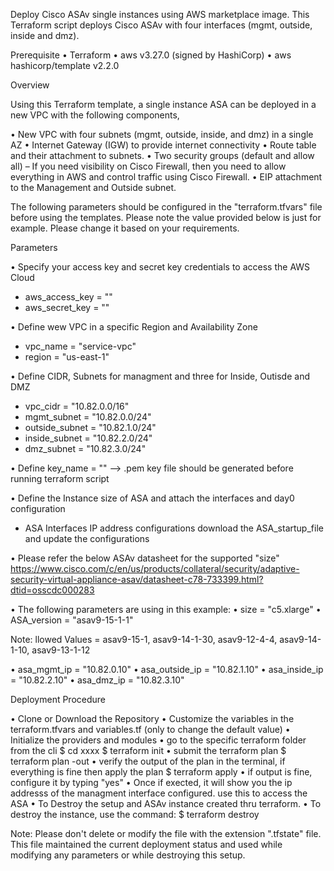 Deploy Cisco ASAv single instances using AWS marketplace image. This Terraform script deploys Cisco ASAv with four interfaces (mgmt, outside, inside and dmz). 

Prerequisite
•	Terraform
•	aws v3.27.0 (signed by HashiCorp)
•	aws hashicorp/template v2.2.0

Overview

Using this Terraform template, a single instance ASA can be deployed in a new VPC with the following components,

•	New VPC with four subnets (mgmt, outside, inside, and dmz) in a single AZ
•	Internet Gateway (IGW) to provide internet connectivity
•	Route table and their attachment to subnets. 
•	Two security groups (default and allow all) – If you need visibility on Cisco Firewall, then you need to allow everything in AWS and control traffic using Cisco Firewall. 
•	EIP attachment to the Management and Outside subnet.

The following parameters should be configured in the "terraform.tfvars" file before using the templates. Please note the value provided below is just for example. Please change it based on your requirements.

Parameters

•	Specify your access key and secret key credentials to access the AWS Cloud
  - aws_access_key = ""
  - aws_secret_key = ""

•	Define wew VPC in a specific Region and Availability Zone
  - vpc_name = "service-vpc"
  - region = "us-east-1"

•	Define CIDR, Subnets for managment and three for Inside, Outisde and DMZ
  - vpc_cidr = "10.82.0.0/16"
  -	mgmt_subnet = "10.82.0.0/24"
  -	outside_subnet = "10.82.1.0/24"
  - inside_subnet = "10.82.2.0/24"
  - dmz_subnet = "10.82.3.0/24"

•	Define key_name = "" --> .pem key file should be generated before running terraform script

•	Define the Instance size of ASA and attach the interfaces and day0 configuration
  - ASA Interfaces IP address configurations download the ASA_startup_file and update the configurations

•	Please refer the below ASAv datasheet for the supported "size" https://www.cisco.com/c/en/us/products/collateral/security/adaptive-security-virtual-appliance-asav/datasheet-c78-733399.html?dtid=osscdc000283

•	The following parameters are using in this example:
•	size = "c5.xlarge"
•	ASA_version = "asav9-15-1-1" 

Note: llowed Values = asav9-15-1, asav9-14-1-30, asav9-12-4-4, asav9-14-1-10, asav9-13-1-12

•	asa_mgmt_ip = "10.82.0.10"
•	asa_outside_ip = "10.82.1.10"
•	asa_inside_ip = "10.82.2.10"
•	asa_dmz_ip = "10.82.3.10"

Deployment Procedure

•	Clone or Download the Repository
•	Customize the variables in the terraform.tfvars and variables.tf (only to change the default value)
•	Initialize the providers and modules
•	go to the specific terraform folder from the cli $ cd xxxx $ terraform init
•	submit the terraform plan $ terraform plan -out
•	verify the output of the plan in the terminal, if everything is fine then apply the plan $ terraform apply
•	if output is fine, configure it by typing "yes"
•	Once if exected, it will show you the ip addresss of the managment interface configured. use this to access the ASA
•	To Destroy the setup and ASAv instance created thru terraform.
•	To destroy the instance, use the command: $ terraform destroy

Note: Please don't delete or modify the file with the extension ".tfstate" file. This file maintained the current deployment status and used while modifying any parameters or while destroying this setup.
